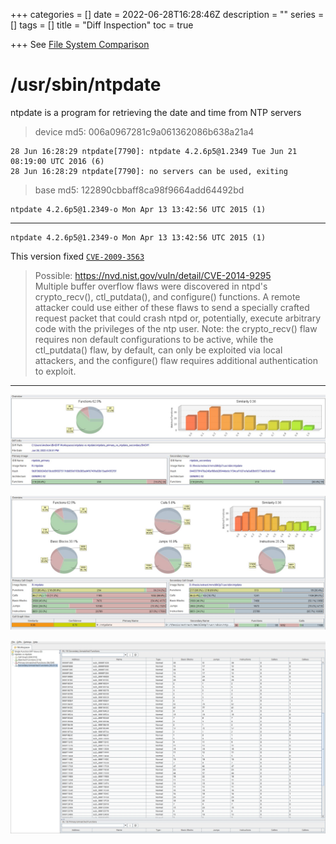 +++
categories = []
date = 2022-06-28T16:28:46Z
description = ""
series = []
tags = []
title = "Diff Inspection"
toc = true

+++
See [File System Comparison](../file-system-comparison)

# /usr/sbin/ntpdate

ntpdate is a program for retrieving the date and time from NTP servers

> device md5: 006a0967281c9a061362086b638a21a4

    28 Jun 16:28:29 ntpdate[7790]: ntpdate 4.2.6p5@1.2349 Tue Jun 21 08:19:00 UTC 2016 (6)
    28 Jun 16:28:29 ntpdate[7790]: no servers can be used, exiting

> base md5: 122890cbbaff8ca98f9664add64492bd

    ntpdate 4.2.6p5@1.2349-o Mon Apr 13 13:42:56 UTC 2015 (1)

***

    ntpdate 4.2.6p5@1.2349-o Mon Apr 13 13:42:56 UTC 2015 (1)

This version fixed [`CVE-2009-3563`](https://doc.ntp.org/support/securitynotice/ntpbug1331/)

> Possible: https://nvd.nist.gov/vuln/detail/CVE-2014-9295  
> Multiple buffer overflow flaws were discovered in ntpd's crypto_recv(), ctl_putdata(), and configure() functions. A remote attacker could use either of these flaws to send a specially crafted request packet that could crash ntpd or, potentially, execute arbitrary code with the privileges of the ntp user. Note: the crypto_recv() flaw requires non default configurations to be active, while the ctl_putdata() flaw, by default, can only be exploited via local attackers, and the configure() flaw requires additional authentication to exploit.

***

![](/uploads/20220724-snipaste_2022-06-29_02-31-56.jpg)

![](/uploads/20220724-snipaste_2022-06-29_02-32-15.jpg)

![](/uploads/20220724-snipaste_2022-06-29_02-32-56.jpg)